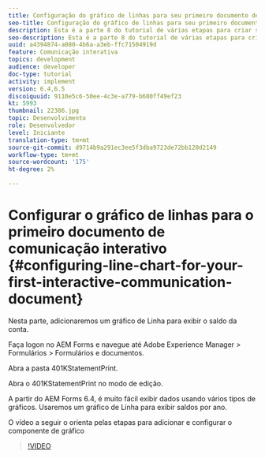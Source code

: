 ```yaml
---
title: Configuração do gráfico de linhas para seu primeiro documento de comunicação interativa
seo-title: Configuração do gráfico de linhas para seu primeiro documento de comunicação interativa
description: Esta é a parte 8 do tutorial de várias etapas para criar seu primeiro documento de comunicações interativas para o canal de impressão. Nesta parte, adicionaremos um gráfico de Linha para exibir o saldo da conta.
seo-description: Esta é a parte 8 do tutorial de várias etapas para criar seu primeiro documento de comunicações interativas para o canal de impressão. Nesta parte, adicionaremos um gráfico de Linha para exibir o saldo da conta.
uuid: a4394874-a080-4b6a-a3eb-ffc71504919d
feature: Comunicação interativa
topics: development
audience: developer
doc-type: tutorial
activity: implement
version: 6.4,6.5
discoiquuid: 9110e5c6-50ee-4c3e-a779-b680ff49ef23
kt: 5993
thumbnail: 22386.jpg
topic: Desenvolvimento
role: Desenvolvedor
level: Iniciante
translation-type: tm+mt
source-git-commit: d9714b9a291ec3ee5f3dba9723de72bb120d2149
workflow-type: tm+mt
source-wordcount: '175'
ht-degree: 2%

---
```



# Configurar o gráfico de linhas para o primeiro documento de comunicação interativo {#configuring-line-chart-for-your-first-interactive-communication-document}

Nesta parte, adicionaremos um gráfico de Linha para exibir o saldo da conta.

Faça logon no AEM Forms e navegue até Adobe Experience Manager > Formulários > Formulários e documentos.

Abra a pasta 401KStatementPrint.

Abra o 401KStatementPrint no modo de edição.

A partir do AEM Forms 6.4, é muito fácil exibir dados usando vários tipos de gráficos. Usaremos um gráfico de Linha para exibir saldos por ano.

O vídeo a seguir o orienta pelas etapas para adicionar e configurar o componente de gráfico

>[!VIDEO](https://video.tv.adobe.com/v/22386/?quality=9&learn=on)

